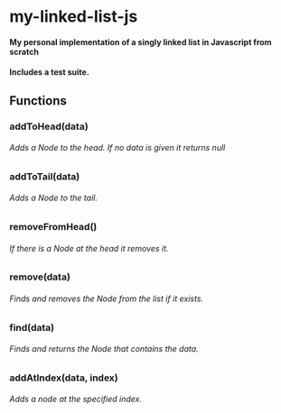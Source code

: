 # my-linked-list-js
#### My personal implementation of a singly linked list in Javascript from scratch
#### Includes a test suite.

## Functions

### addToHead(data)
###### Adds a Node to the head. If no data is given it returns null


### addToTail(data)
###### Adds a Node to the tail.


### removeFromHead()
###### If there is a Node at the head it removes it.


### remove(data)
###### Finds and removes the Node from the list if it exists.


### find(data)
###### Finds and returns the Node that contains the data.


### addAtIndex(data, index)
###### Adds a node at the specified index.
